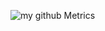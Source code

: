 

<!---
chandanvura/chandanvura is a ✨ special ✨ repository because its `README.md` (this file) appears on your GitHub profile.
You can click the Preview link to take a look at your changes.
--->

![my github Metrics](github-metrics.svg)
